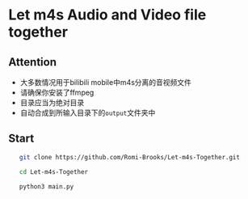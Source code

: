 # Let m4s Audio and Video file together

## Attention
- 大多数情况用于bilibili mobile中m4s分离的音视频文件
- 请确保你安装了ffmpeg
- 目录应当为绝对目录
- 自动合成到所输入目录下的`output`文件夹中
## Start

```bash
   git clone https://github.com/Romi-Brooks/Let-m4s-Together.git

   cd Let-m4s-Together

   python3 main.py